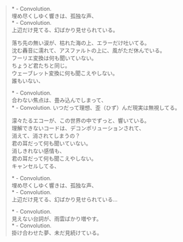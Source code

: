 > \* - Convolution.  
> 埋め尽くしゆく響きは、孤独な声、  
> \* - Convolution.  
> 上辺だけ見てる、幻ばかり見せられている。 
> 
> 落ち先の無い涙が、枯れた海の上、エラーだけ吐いてる。  
> 沈む轟音に濡れて、アスファルトの上に、風がただ休んでいる。  
> フーリエ変換は何も聞いていない。  
> ちょうど君たちと同じ。  
> ウェーブレット変換に何も聞こえやしない。  
> 誰もいない、 
> 
> \* - Convolution.  
> 合わない焦点は、畳み込んでしまって、  
> \* - Convolution. 
> いつだって理想、歪（ひず）んだ現実は無視してる。 
> 
> 濛々たるエコーが、この世界の中でずっと、響いている。  
> 理解できないコードは、デコンポリューションされて、  
> 消えて、消されてしまうの？  
> 君の耳だって何も聞いていない。  
> 消しきれない感情も、  
> 君の耳だって何も聞こえやしない。  
> キャンセルしてる、 
> 
> \* - Convolution.  
> 埋め尽くしゆく響きは、孤独な声、  
> \* - Convolution.  
> 上辺だけ見てる、幻ばかり見せられている… 
> 
> \* - Convolution.  
> 見えない台詞が、雨雲ばかり増やす。  
> \* - Convolution.  
> 掛け合わせた夢、未だ見続けている。 
